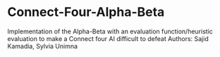 # Connect-Four-Alpha-Beta
Implementation of the Alpha-Beta with an evaluation function/heuristic evaluation to make a Connect four AI difficult to defeat
Authors: Sajid Kamadia, Sylvia Unimna
